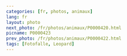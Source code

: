 ```yaml
---
categories: [fr, photos, animaux]
lang: fr
layout: photo
next_photo: /fr/photos/animaux/P0000420.html
picname: P0000423
prev_photo: /fr/photos/animaux/P0000422.html
tags: [Fotofalle, Leopard]
---
```

